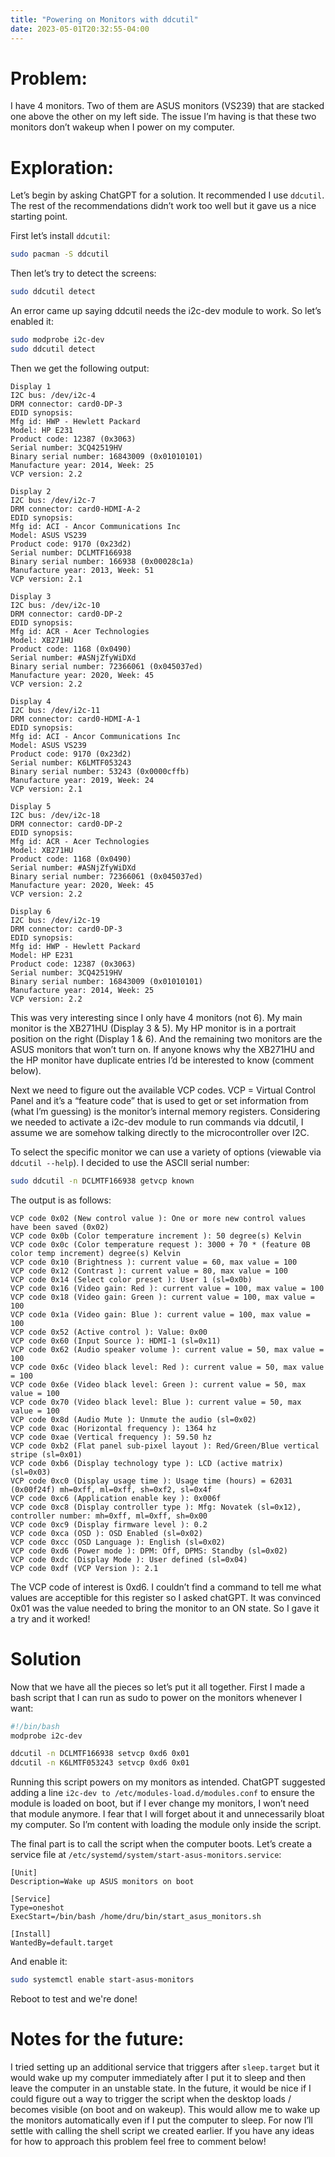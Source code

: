 ```yaml
---
title: "Powering on Monitors with ddcutil"
date: 2023-05-01T20:32:55-04:00
---
```


# Problem:
I have 4 monitors. Two of them are ASUS monitors (VS239) that are stacked one above the other on my left side. The issue I’m having is that these two monitors don’t wakeup when I power on my computer.
# Exploration:
Let’s begin by asking ChatGPT for a solution. It recommended I use `ddcutil`. The rest of the recommendations didn’t work too well but it gave us a nice starting point.

First let’s install `ddcutil`:

```bash
sudo pacman -S ddcutil
```

Then let’s try to detect the screens:

```bash
sudo ddcutil detect
```

An error came up saying ddcutil needs the i2c-dev module to work. So let’s enabled it:

```bash
sudo modprobe i2c-dev
sudo ddcutil detect
```

Then we get the following output:

```output
Display 1
I2C bus: /dev/i2c-4
DRM connector: card0-DP-3
EDID synopsis:
Mfg id: HWP - Hewlett Packard
Model: HP E231
Product code: 12387 (0x3063)
Serial number: 3CQ42519HV
Binary serial number: 16843009 (0x01010101)
Manufacture year: 2014, Week: 25
VCP version: 2.2

Display 2
I2C bus: /dev/i2c-7
DRM connector: card0-HDMI-A-2
EDID synopsis:
Mfg id: ACI - Ancor Communications Inc
Model: ASUS VS239
Product code: 9170 (0x23d2)
Serial number: DCLMTF166938
Binary serial number: 166938 (0x00028c1a)
Manufacture year: 2013, Week: 51
VCP version: 2.1

Display 3
I2C bus: /dev/i2c-10
DRM connector: card0-DP-2
EDID synopsis:
Mfg id: ACR - Acer Technologies
Model: XB271HU
Product code: 1168 (0x0490)
Serial number: #ASNjZfyWiDXd
Binary serial number: 72366061 (0x045037ed)
Manufacture year: 2020, Week: 45
VCP version: 2.2

Display 4
I2C bus: /dev/i2c-11
DRM connector: card0-HDMI-A-1
EDID synopsis:
Mfg id: ACI - Ancor Communications Inc
Model: ASUS VS239
Product code: 9170 (0x23d2)
Serial number: K6LMTF053243
Binary serial number: 53243 (0x0000cffb)
Manufacture year: 2019, Week: 24
VCP version: 2.1

Display 5
I2C bus: /dev/i2c-18
DRM connector: card0-DP-2
EDID synopsis:
Mfg id: ACR - Acer Technologies
Model: XB271HU
Product code: 1168 (0x0490)
Serial number: #ASNjZfyWiDXd
Binary serial number: 72366061 (0x045037ed)
Manufacture year: 2020, Week: 45
VCP version: 2.2

Display 6
I2C bus: /dev/i2c-19
DRM connector: card0-DP-3
EDID synopsis:
Mfg id: HWP - Hewlett Packard
Model: HP E231
Product code: 12387 (0x3063)
Serial number: 3CQ42519HV
Binary serial number: 16843009 (0x01010101)
Manufacture year: 2014, Week: 25
VCP version: 2.2
```

This was very interesting since I only have 4 monitors (not 6). My main monitor is the XB271HU (Display 3 & 5). My HP monitor is in a portrait position on the right (Display 1 & 6). And the remaining two monitors are the ASUS monitors that won’t turn on. If anyone knows why the XB271HU and the HP monitor have duplicate entries I’d be interested to know (comment below).

Next we need to figure out the available VCP codes. VCP = Virtual Control Panel and it’s a “feature code” that is used to get or set information from (what I’m guessing) is the monitor’s internal memory registers. Considering we needed to activate a i2c-dev module to run commands via ddcutil, I assume we are somehow talking directly to the microcontroller over I2C.

To select the specific monitor we can use a variety of options (viewable via `ddcutil --help`). I decided to use the ASCII serial number:

```bash
sudo ddcutil -n DCLMTF166938 getvcp known
```

The output is as follows:

```output
VCP code 0x02 (New control value ): One or more new control values have been saved (0x02)
VCP code 0x0b (Color temperature increment ): 50 degree(s) Kelvin
VCP code 0x0c (Color temperature request ): 3000 + 70 * (feature 0B color temp increment) degree(s) Kelvin
VCP code 0x10 (Brightness ): current value = 60, max value = 100
VCP code 0x12 (Contrast ): current value = 80, max value = 100
VCP code 0x14 (Select color preset ): User 1 (sl=0x0b)
VCP code 0x16 (Video gain: Red ): current value = 100, max value = 100
VCP code 0x18 (Video gain: Green ): current value = 100, max value = 100
VCP code 0x1a (Video gain: Blue ): current value = 100, max value = 100
VCP code 0x52 (Active control ): Value: 0x00
VCP code 0x60 (Input Source ): HDMI-1 (sl=0x11)
VCP code 0x62 (Audio speaker volume ): current value = 50, max value = 100
VCP code 0x6c (Video black level: Red ): current value = 50, max value = 100
VCP code 0x6e (Video black level: Green ): current value = 50, max value = 100
VCP code 0x70 (Video black level: Blue ): current value = 50, max value = 100
VCP code 0x8d (Audio Mute ): Unmute the audio (sl=0x02)
VCP code 0xac (Horizontal frequency ): 1364 hz
VCP code 0xae (Vertical frequency ): 59.50 hz
VCP code 0xb2 (Flat panel sub-pixel layout ): Red/Green/Blue vertical stripe (sl=0x01)
VCP code 0xb6 (Display technology type ): LCD (active matrix) (sl=0x03)
VCP code 0xc0 (Display usage time ): Usage time (hours) = 62031 (0x00f24f) mh=0xff, ml=0xff, sh=0xf2, sl=0x4f
VCP code 0xc6 (Application enable key ): 0x006f
VCP code 0xc8 (Display controller type ): Mfg: Novatek (sl=0x12), controller number: mh=0xff, ml=0xff, sh=0x00
VCP code 0xc9 (Display firmware level ): 0.2
VCP code 0xca (OSD ): OSD Enabled (sl=0x02)
VCP code 0xcc (OSD Language ): English (sl=0x02)
VCP code 0xd6 (Power mode ): DPM: Off, DPMS: Standby (sl=0x02)
VCP code 0xdc (Display Mode ): User defined (sl=0x04)
VCP code 0xdf (VCP Version ): 2.1
```

The VCP code of interest is 0xd6. I couldn’t find a command to tell me what values are acceptible for this register so I asked chatGPT. It was convinced 0x01 was the value needed to bring the monitor to an ON state. So I gave it a try and it worked!

# Solution

Now that we have all the pieces so let’s put it all together. First I made a bash script that I can run as sudo to power on the monitors whenever I want:

```bash
#!/bin/bash
modprobe i2c-dev

ddcutil -n DCLMTF166938 setvcp 0xd6 0x01
ddcutil -n K6LMTF053243 setvcp 0xd6 0x01
```

Running this script powers on my monitors as intended. ChatGPT suggested adding a line `i2c-dev to /etc/modules-load.d/modules.conf` to ensure the module is loaded on boot, but if I ever change my monitors, I won’t need that module anymore. I fear that I will forget about it and unnecessarily bloat my computer. So I’m content with loading the module only inside the script.

The final part is to call the script when the computer boots. Let’s create a service file at `/etc/systemd/system/start-asus-monitors.service`:

```service
[Unit]
Description=Wake up ASUS monitors on boot

[Service]
Type=oneshot
ExecStart=/bin/bash /home/dru/bin/start_asus_monitors.sh

[Install]
WantedBy=default.target
```

And enable it:

```bash
sudo systemctl enable start-asus-monitors
```

Reboot to test and we're done!

# Notes for the future:

I tried setting up an additional service that triggers after `sleep.target` but it would wake up my computer immediately after I put it to sleep and then leave the computer in an unstable state. In the future, it would be nice if I could figure out a way to trigger the script when the desktop loads / becomes visible (on boot and on wakeup). This would allow me to wake up the monitors automatically even if I put the computer to sleep. For now I’ll settle with calling the shell script we created earlier. If you have any ideas for how to approach this problem feel free to comment below!
